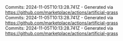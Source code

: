 Commits: 2024-11-05T10:13:28.741Z - Generated via https://github.com/marketplace/actions/artificial-grass
<br>
Commits: 2024-11-05T10:13:28.741Z - Generated via https://github.com/marketplace/actions/artificial-grass
<br>
Commits: 2024-11-05T10:13:28.741Z - Generated via https://github.com/marketplace/actions/artificial-grass
<br>
